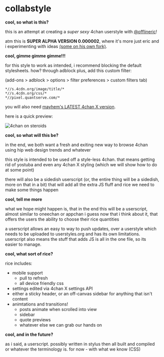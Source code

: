 collabstyle
===========

__cool, so what is this?__

this is an attempt at creating a *super sexy* 4chan userstyle with [@offlineric](https://github.com/offlineric)!

atm this is __SUPER ALPHA VERSION 0.000002__, where it's more just eric and i experimenting with ideas [(some on his own fork)](https://github.com/offlineric/collabstyle).

__cool, gimme gimme gimme!!!__

for this style to work as intended, i recommend blocking the default stylesheets. how? through adblock plus, add this custom filter:

(add-ons > adblock > options > filter preferences > custom filters tab)

```
*//s.4cdn.org/image/title/*
*//s.4cdn.org/css/*
*//pixel.quantserve.com/*
```

you will also need [mayhem's LATEST 4chan X version](https://github.com/MayhemYDG/4chan-x/wiki/4chan-X-LATEST).

here is a quick preview:

![4chan on steroids](http://i.imgur.com/Z4UR4dR.png)

__cool, so what will this be?__

in the end, we both want a fresh and exiting new way to browse 4chan using hip web design trends and whatever

this style is intended to be used off a style-less 4chan. that means getting rid of yostuba and even any 4chan X styling (which we will show how to do at some point)

there will also be a sidedish userscript (or, the entire thing will be a sidedish, more on that in a bit) that will add all the extra JS fluff and rice we need to make some things happen

__cool, tell me more__

what we hope might happen is, that in the end this will be a userscript, almost similar to oneechan or appchan i guess now that i think about it, that offers the users the ability to choose their rice quantities

a userscript allows an easy to way to push updates, over a userstyle which needs to be uploaded to userstyles.org and has its own limitations. userscript also means the stuff that adds JS is all in the one file, so its easier to manage.

__cool, what sort of rice?__

rice includes:
- mobile support
  - pull to refresh
  - all device friendly css
- settings edited via 4chan X settings API
- either a sticky header, or an off-canvas sidebar for anything that isn't content
- animtations and transitions!
  - posts animate when scrolled into view
  - sidebar
  - quote previews
  - whatever else we can grab our hands on

__cool, and in the future?__

as i said, a userscript. possibly written in stylus then all built and compiled or whatever the terminology is. for now - with what we know (CSS)
